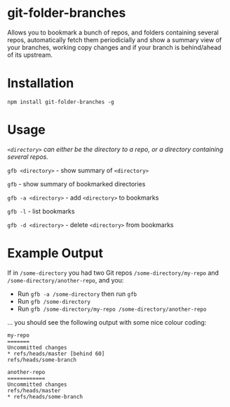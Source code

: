 # git-folder-branches
Allows you to bookmark a bunch of repos, and folders containing several repos, automatically fetch them periodicially and show a summary view of your branches, working copy changes and if your branch is behind/ahead of its upstream.

# Installation

`npm install git-folder-branches -g`

# Usage

_`<directory>` can either be the directory to a repo, or a directory containing several repos._

`gfb <directory>` - show summary of `<directory>`

`gfb` - show summary of bookmarked directories

`gfb -a <directory>` - add `<directory>` to bookmarks

`gfb -l` - list bookmarks

`gfb -d <directory>` - delete `<directory>` from bookmarks

# Example Output

If in `/some-directory` you had two Git repos `/some-directory/my-repo` and `/some-directory/another-repo`, and you:

* Run `gfb -a /some-directory` then run `gfb`
* Run `gfb /some-directory`
* Run `gfb /some-directory/my-repo /some-directory/another-repo`

... you should see the following output with some nice colour coding:

```
my-repo
=======
Uncommitted changes
* refs/heads/master [behind 60]
refs/heads/some-branch

another-repo
============
Uncommitted changes
refs/heads/master
* refs/heads/some-branch

```

